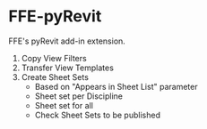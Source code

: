 # FFE-pyRevit
FFE's pyRevit add-in extension.

1. Copy View Filters
2. Transfer View Templates
3. Create Sheet Sets
    - Based on "Appears in Sheet List" parameter
    - Sheet set per Discipline
    - Sheet set for all
    - Check Sheet Sets to be published
